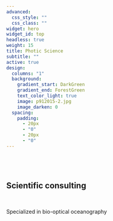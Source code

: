 ```yaml
---
advanced:
  css_style: ""
  css_class: ""
widget: hero
widget_id: top
headless: true
weight: 15
title: Photic Science
subtitle: ""
active: true
design:
  columns: "1"
  background:
    gradient_start: DarkGreen
    gradient_end: ForestGreen
    text_color_light: true
    image: p912015-2.jpg
    image_darken: 0
  spacing:
    padding:
      - 20px
      - "0"
      - 20px
      - "0"
---
```

## **<br>**

## Scientific consulting

**<br>**

Specialized in bio-optical oceanography

**<br>**